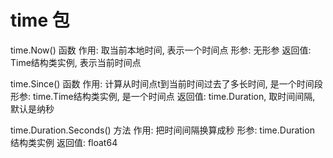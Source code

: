 # time 包
time.Now()
    函数
    作用:   取当前本地时间, 表示一个时间点
    形参:   无形参
    返回值: Time结构类实例, 表示当前时间点

time.Since()
    函数
    作用:   计算从时间点t到当前时间过去了多长时间, 是一个时间段
    形参:   time.Time结构类实例, 是一个时间点
    返回值: time.Duration, 取时间间隔, 默认是纳秒

time.Duration.Seconds()
    方法
    作用:   把时间间隔换算成秒
    形参:   time.Duration 结构类实例
    返回值: float64